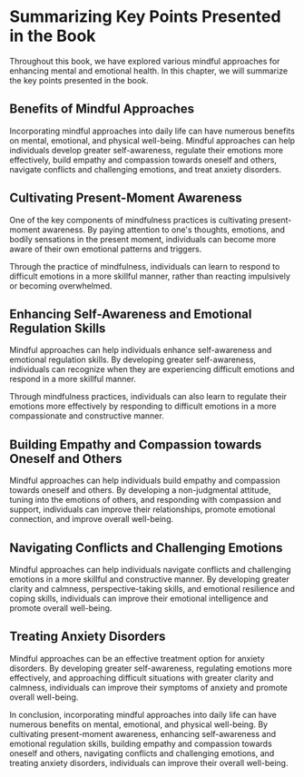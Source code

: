Summarizing Key Points Presented in the Book
===================================================================

Throughout this book, we have explored various mindful approaches for enhancing mental and emotional health. In this chapter, we will summarize the key points presented in the book.

Benefits of Mindful Approaches
------------------------------

Incorporating mindful approaches into daily life can have numerous benefits on mental, emotional, and physical well-being. Mindful approaches can help individuals develop greater self-awareness, regulate their emotions more effectively, build empathy and compassion towards oneself and others, navigate conflicts and challenging emotions, and treat anxiety disorders.

Cultivating Present-Moment Awareness
------------------------------------

One of the key components of mindfulness practices is cultivating present-moment awareness. By paying attention to one's thoughts, emotions, and bodily sensations in the present moment, individuals can become more aware of their own emotional patterns and triggers.

Through the practice of mindfulness, individuals can learn to respond to difficult emotions in a more skillful manner, rather than reacting impulsively or becoming overwhelmed.

Enhancing Self-Awareness and Emotional Regulation Skills
--------------------------------------------------------

Mindful approaches can help individuals enhance self-awareness and emotional regulation skills. By developing greater self-awareness, individuals can recognize when they are experiencing difficult emotions and respond in a more skillful manner.

Through mindfulness practices, individuals can also learn to regulate their emotions more effectively by responding to difficult emotions in a more compassionate and constructive manner.

Building Empathy and Compassion towards Oneself and Others
----------------------------------------------------------

Mindful approaches can help individuals build empathy and compassion towards oneself and others. By developing a non-judgmental attitude, tuning into the emotions of others, and responding with compassion and support, individuals can improve their relationships, promote emotional connection, and improve overall well-being.

Navigating Conflicts and Challenging Emotions
---------------------------------------------

Mindful approaches can help individuals navigate conflicts and challenging emotions in a more skillful and constructive manner. By developing greater clarity and calmness, perspective-taking skills, and emotional resilience and coping skills, individuals can improve their emotional intelligence and promote overall well-being.

Treating Anxiety Disorders
--------------------------

Mindful approaches can be an effective treatment option for anxiety disorders. By developing greater self-awareness, regulating emotions more effectively, and approaching difficult situations with greater clarity and calmness, individuals can improve their symptoms of anxiety and promote overall well-being.

In conclusion, incorporating mindful approaches into daily life can have numerous benefits on mental, emotional, and physical well-being. By cultivating present-moment awareness, enhancing self-awareness and emotional regulation skills, building empathy and compassion towards oneself and others, navigating conflicts and challenging emotions, and treating anxiety disorders, individuals can improve their overall well-being.

